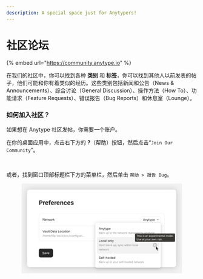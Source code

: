 ```yaml
---
description: A special space just for Anytypers!
---
```


# 社区论坛

{% embed url="https://community.anytype.io" %}

在我们的社区中，你可以找到各种 **类别** 和 **标签**，你可以找到其他人以前发表的帖子，他们可能和你有着类似的经历。这些类别包括新闻和公告（News & Announcements）、综合讨论（General Discussion）、操作方法（How To）、功能请求（Feature Requests）、错误报告（Bug Reports）和休息室（Lounge）。

### 如何加入社区？

如果想在 Anytype 社区发帖，你需要一个账户。&#x20;

在你的桌面应用中，点击右下方的 **?**（帮助）按钮，然后点击“`Join Our Community`”。

<figure><img src="../../../.gitbook/assets/Screenshot 2023-08-23 at 17.42.16.png" alt="" width="306"><figcaption></figcaption></figure>

或者，找到窗口顶部标题栏下方的菜单栏，然后单击 `帮助 > 报告 Bug`。

<figure><img src="../../../.gitbook/assets/image (45).png" alt=""><figcaption></figcaption></figure>
